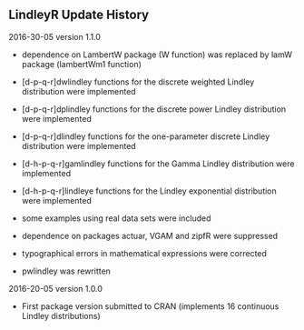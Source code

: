 ## LindleyR Update History

2016-30-05 version 1.1.0

* dependence on LambertW package (W function) was replaced by lamW package (lambertWm1 function)

* [d-p-q-r]dwlindley functions for the discrete weighted Lindley distribution were implemented

* [d-p-q-r]dplindley functions for the discrete power Lindley distribution were implemented

* [d-p-q-r]dlindley functions for the one-parameter discrete Lindley distribution were implemented

* [d-h-p-q-r]gamlindley functions for the Gamma Lindley distribution were implemented

* [d-h-p-q-r]lindleye functions for the Lindley exponential distribution were implemented

* some examples using real data sets were included

* dependence on packages actuar, VGAM and zipfR were suppressed

* typographical errors in mathematical expressions were corrected

* pwlindley was  rewritten

2016-20-05 version 1.0.0

* First package version submitted to CRAN (implements 16 continuous Lindley distributions)
